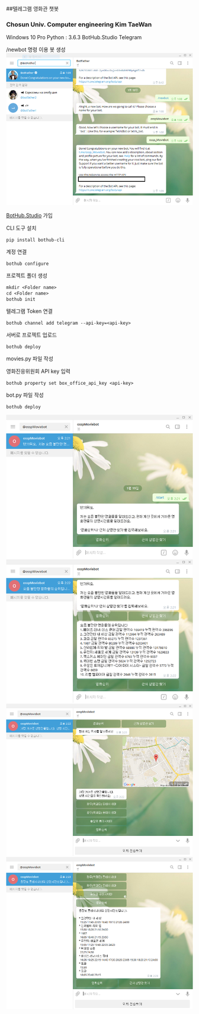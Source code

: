 ##텔레그램 영화관 챗봇

### Chosun Univ. Computer engineering Kim TaeWan

Windows 10 Pro
Python : 3.6.3
BotHub.Studio
Telegram

/newbot 명령 이용 봇 생성
<img src="https://github.com/ssklpp/ossp_Moviebot/blob/master/image/BotFather.PNG">

[BotHub.Studio](https://app.bothub.studio/) 가입

CLI 도구 설치
```
pip install bothub-cli
```

계정 연결
```
bothub configure
```

프로젝트 폴더 생성
```
mkdir <Folder name>
cd <Folder name>
bothub init
```

텔레그램 Token 연결
```
bothub channel add telegram --api-key=<api-key>
```

서버로 프로젝트 업로드
```
bothub deploy
```


movies.py 파일 작성


영화진응위원회 API key 입력
```
bothub property set box_office_api_key <api-key>
```

bot.py 파일 작성

```
bothub deploy
```

<img src="https://github.com/ssklpp/ossp_Moviebot/blob/master/image/output1.PNG">
<img src="https://github.com/ssklpp/ossp_Moviebot/blob/master/image/output2.PNG">
<img src="https://github.com/ssklpp/ossp_Moviebot/blob/master/image/output3.PNG">
<img src="https://github.com/ssklpp/ossp_Moviebot/blob/master/image/output4.PNG">